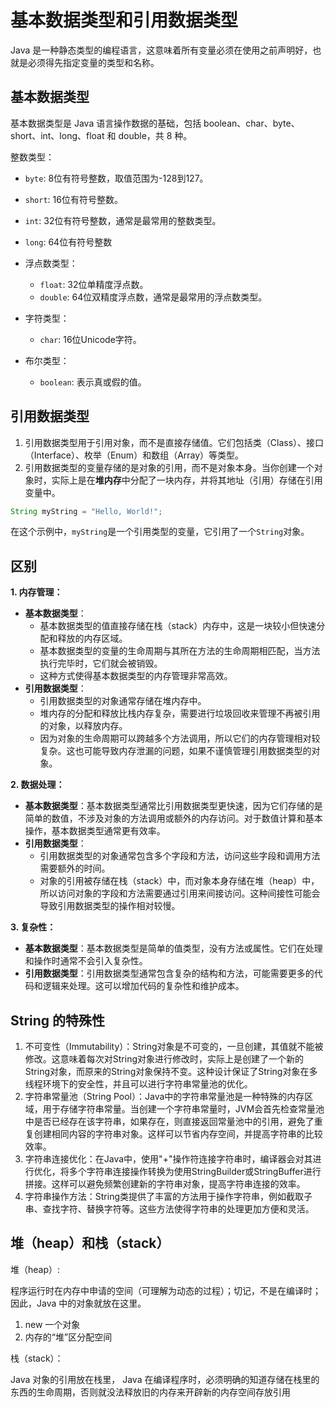 # 基本数据类型和引用数据类型

Java 是一种静态类型的编程语言，这意味着所有变量必须在使用之前声明好，也就是必须得先指定变量的类型和名称。

## 基本数据类型

基本数据类型是 Java 语言操作数据的基础，包括 boolean、char、byte、short、int、long、float 和 double，共 8 种。

整数类型：

- `byte`: 8位有符号整数，取值范围为-128到127。
- `short`: 16位有符号整数。
- `int`: 32位有符号整数，通常是最常用的整数类型。
- `long`: 64位有符号整数

- 浮点数类型：
  - `float`: 32位单精度浮点数。
  - `double`: 64位双精度浮点数，通常是最常用的浮点数类型。

- 字符类型：
  - `char`: 16位Unicode字符。
- 布尔类型：
  - `boolean`: 表示真或假的值。

## 引用数据类型

1. 引用数据类型用于引用对象，而不是直接存储值。它们包括类（Class）、接口（Interface）、枚举（Enum）和数组（Array）等类型。
2. 引用数据类型的变量存储的是对象的引用，而不是对象本身。当你创建一个对象时，实际上是在**堆内存**中分配了一块内存，并将其地址（引用）存储在引用变量中。

```java
String myString = "Hello, World!";
```

在这个示例中，`myString`是一个引用类型的变量，它引用了一个`String`对象。

## 区别

**1. 内存管理：**

- **基本数据类型**：
  - 基本数据类型的值直接存储在栈（stack）内存中，这是一块较小但快速分配和释放的内存区域。
  - 基本数据类型的变量的生命周期与其所在方法的生命周期相匹配，当方法执行完毕时，它们就会被销毁。
  - 这种方式使得基本数据类型的内存管理非常高效。
- **引用数据类型**：
  - 引用数据类型的对象通常存储在堆内存中。
  - 堆内存的分配和释放比栈内存复杂，需要进行垃圾回收来管理不再被引用的对象，以释放内存。
  - 因为对象的生命周期可以跨越多个方法调用，所以它们的内存管理相对较复杂。这也可能导致内存泄漏的问题，如果不谨慎管理引用数据类型的对象。

**2. 数据处理：**

- **基本数据类型**：基本数据类型通常比引用数据类型更快速，因为它们存储的是简单的数值，不涉及对象的方法调用或额外的内存访问。对于数值计算和基本操作，基本数据类型通常更有效率。
- **引用数据类型**：
  - 引用数据类型的对象通常包含多个字段和方法，访问这些字段和调用方法需要额外的时间。
  - 对象的引用被存储在栈（stack）中，而对象本身存储在堆（heap）中，所以访问对象的字段和方法需要通过引用来间接访问。这种间接性可能会导致引用数据类型的操作相对较慢。

**3. 复杂性：**

- **基本数据类型**：基本数据类型是简单的值类型，没有方法或属性。它们在处理和操作时通常不会引入复杂性。
- **引用数据类型**：引用数据类型通常包含复杂的结构和方法，可能需要更多的代码和逻辑来处理。这可以增加代码的复杂性和维护成本。

## String 的特殊性

1. 不可变性（Immutability）：String对象是不可变的，一旦创建，其值就不能被修改。这意味着每次对String对象进行修改时，实际上是创建了一个新的String对象，而原来的String对象保持不变。这种设计保证了String对象在多线程环境下的安全性，并且可以进行字符串常量池的优化。   
2. 字符串常量池（String Pool）：Java中的字符串常量池是一种特殊的内存区域，用于存储字符串常量。当创建一个字符串常量时，JVM会首先检查常量池中是否已经存在该字符串，如果存在，则直接返回常量池中的引用，避免了重复创建相同内容的字符串对象。这样可以节省内存空间，并提高字符串的比较效率。   
3. 字符串连接优化：在Java中，使用"+"操作符连接字符串时，编译器会对其进行优化，将多个字符串连接操作转换为使用StringBuilder或StringBuffer进行拼接。这样可以避免频繁创建新的字符串对象，提高字符串连接的效率。   
4. 字符串操作方法：String类提供了丰富的方法用于操作字符串，例如截取子串、查找字符、替换字符等。这些方法使得字符串的处理更加方便和灵活。 

## 堆（heap）和栈（stack）

堆（heap）:

程序运行时在内存中申请的空间（可理解为动态的过程）；切记，不是在编译时；因此，Java 中的对象就放在这里。

1. new 一个对象
2. 内存的“堆”区分配空间



栈（stack）：

Java 对象的引用放在栈里， Java 在编译程序时，必须明确的知道存储在栈里的东西的生命周期，否则就没法释放旧的内存来开辟新的内存空间存放引用


